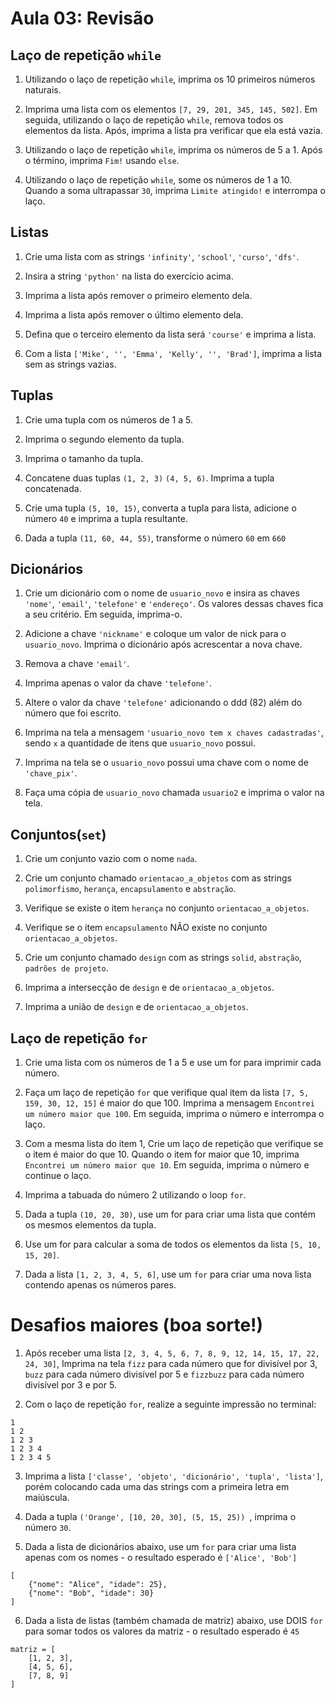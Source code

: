 # Aula 03: Revisão


## Laço de repetição `while`
1. Utilizando o laço de repetição `while`, imprima os 10 primeiros números naturais.

2. Imprima uma lista com os elementos `[7, 29, 201, 345, 145, 502]`. Em seguida, utilizando o laço de repetição `while`, remova todos os elementos da lista. Após, imprima a lista pra verificar que ela está vazia.

3. Utilizando o laço de repetição `while`, imprima os números de 5 a 1. Após o término, imprima `Fim!` usando `else`.

4. Utilizando o laço de repetição `while`, some os números de 1 a 10. Quando a soma ultrapassar `30`, imprima `Limite atingido!` e interrompa o laço. 
 
## Listas
1. Crie uma lista com as strings `'infinity'`, `'school'`, `'curso'`, `'dfs'`.

2. Insira a string `'python'` na lista do exercício acima.

3. Imprima a lista após remover o primeiro elemento dela.

4. Imprima a lista após remover o último elemento dela.

5. Defina que o terceiro elemento da lista será `'course'` e imprima a lista.

6. Com a lista `['Mike', '', 'Emma', 'Kelly', '', 'Brad']`, imprima a lista sem as strings vazias. 

## Tuplas
1. Crie uma tupla com os números de 1 a 5.

2. Imprima o segundo elemento da tupla.

3. Imprima o tamanho da tupla.

4. Concatene duas tuplas `(1, 2, 3)` `(4, 5, 6)`. Imprima a tupla concatenada.

5. Crie uma tupla `(5, 10, 15)`, converta a tupla para lista, adicione o número `40` e imprima a tupla resultante.

6. Dada a tupla `(11, 60, 44, 55)`, transforme o número `60` em `660`

## Dicionários
1. Crie um dicionário com o nome de `usuario_novo` e insira as chaves `'nome'`, `'email'`, `'telefone'` e `'endereço'`. Os valores dessas chaves fica a seu critério. Em seguida, imprima-o.

2. Adicione a chave `'nickname'` e coloque um valor de nick para o `usuario_novo`. Imprima o dicionário após acrescentar a nova chave.

3. Remova a chave `'email'`.

4. Imprima apenas o valor da chave `'telefone'`.

5. Altere o valor da chave `'telefone'` adicionando o ddd (82) além do número que foi escrito.

6. Imprima na tela a mensagem `'usuario_novo tem x chaves cadastradas'`, sendo `x` a quantidade de itens que `usuario_novo` possui.

7. Imprima na tela se o `usuario_novo` possui uma chave com o nome de `'chave_pix'`.

8. Faça uma cópia de `usuario_novo` chamada `usuario2` e imprima o valor na tela.
## Conjuntos(`set`)
1. Crie um conjunto vazio com o nome `nada`.

2. Crie um conjunto chamado `orientacao_a_objetos` com as strings `polimorfismo`, `herança`, `encapsulamento` e `abstração`.

3. Verifique se existe o item `herança` no conjunto `orientacao_a_objetos`.

4. Verifique se o item `encapsulamento` NÃO existe no conjunto `orientacao_a_objetos`.

5. Crie um conjunto chamado `design` com as strings `solid`, `abstração`, `padrões de projeto`.

6. Imprima a intersecção de `design` e de `orientacao_a_objetos`.

7. Imprima a união de `design` e de `orientacao_a_objetos`.

## Laço de repetição `for`
1. Crie uma lista com os números de 1 a 5 e use um for para imprimir cada número.
   
2. Faça um laço de repetição `for` que verifique qual item da lista `[7, 5, 159, 30, 12, 15]` é maior do que 100. Imprima a mensagem `Encontrei um número maior que 100`. Em seguida, imprima o número e interrompa o laço.

3. Com a mesma lista do item 1, Crie um laço de repetição que verifique se o item é maior do que 10. Quando o item for maior que 10, imprima `Encontrei um número maior que 10`. Em seguida, imprima o número e continue o laço.

4. Imprima a tabuada do número 2 utilizando o loop `for`.

6. Dada a tupla `(10, 20, 30)`, use um for para criar uma lista que contém os mesmos elementos da tupla.

7. Use um for para calcular a soma de todos os elementos da lista `[5, 10, 15, 20]`.

8. Dada a lista `[1, 2, 3, 4, 5, 6]`, use um `for` para criar uma nova lista contendo apenas os números pares.

# Desafios maiores (boa sorte!)

1. Após receber uma lista `[2, 3, 4, 5, 6, 7, 8, 9, 12, 14, 15, 17, 22, 24, 30]`, Imprima na tela `fizz` para cada número que for divisível por 3, `buzz` para cada número divisível por 5 e `fizzbuzz` para cada número divisível por 3 e por 5.

2. Com o laço de repetição `for`, realize a seguinte impressão no terminal:
```
1 
1 2 
1 2 3 
1 2 3 4 
1 2 3 4 5
```
3. Imprima a lista `['classe', 'objeto', 'dicionário', 'tupla', 'lista']`, porém colocando cada uma das strings com a primeira letra em maiúscula.

4. Dada a tupla `('Orange', [10, 20, 30], (5, 15, 25))
`, imprima o número `30`.

5. Dada a lista de dicionários abaixo, use um `for` para criar uma lista apenas com os nomes - o resultado esperado é `['Alice', 'Bob']`
```
[
    {"nome": "Alice", "idade": 25},
    {"nome": "Bob", "idade": 30}
]
```
6. Dada a lista de listas (também chamada de matriz) abaixo, use DOIS `for` para somar todos os valores da matriz - o resultado esperado é `45`
```
matriz = [
    [1, 2, 3],
    [4, 5, 6],
    [7, 8, 9]
]
```


